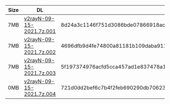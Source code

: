 |    Size   |     DL  | sha512sum |
|  ---  |  ---  |  ---  |
| 7MB | [v2rayN-09-15-2021.7z.001](https://cdn.jsdelivr.net/gh/googleians/v2rayN@main/v2rayN-09-15-2021.7z.001) | 8d24a3c1146f751d3086bde07866918acac34d2bcaa8ef00676ef1d6b95aba2be5bd945d9f549142a838626316bb1b3b079c30754ce59f939bc29850609f0102 |
| 7MB | [v2rayN-09-15-2021.7z.002](https://cdn.jsdelivr.net/gh/googleians/v2rayN@main/v2rayN-09-15-2021.7z.002) | 4696dfb9d4fe74800a81181b109daba911fe26115ee07c855f95f20b8629e9b78e47933e2a372f2165d091089641c0fff73d629526d8431187732661c63ab605 |
| 7MB | [v2rayN-09-15-2021.7z.003](https://cdn.jsdelivr.net/gh/googleians/v2rayN@main/v2rayN-09-15-2021.7z.003) | 5f197374976acfd5cca457ad1e837478a1bb37fe33c64f85466f1d816750cb783a9914a51aaa41d3889eb9b37ceaa75cff6c44a987a9b6fafa65786f7d46dc87 |
| 0MB | [v2rayN-09-15-2021.7z.004](https://cdn.jsdelivr.net/gh/googleians/v2rayN@main/v2rayN-09-15-2021.7z.004) | 721d0dd2bef6c7b4f2feb690290db706234be96400fc9f2c9e6a3797965180f7104588d8cf9ba20a7cf666bcb2f6eef92537347c94c52312831ef137ba40315b |
